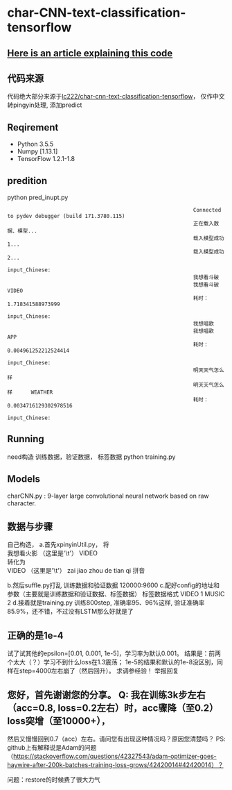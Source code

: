 # char-CNN-text-classification-tensorflow

## [Here is an article explaining this code](http://blog.csdn.net/Irving_zhang/article/details/75634108) ##

## 代码来源
   代码绝大部分来源于[lc222/char-cnn-text-classification-tensorflow](https://github.com/lc222/char-cnn-text-classification-tensorflow)，
   仅作中文转pingyin处理, 添加predict

## Reqirement ##
- Python 3.5.5
- Numpy [1.13.1]
- TensorFlow 1.2.1-1.8

## predition ##
python pred_inupt.py


                                                                Connected to pydev debugger (build 171.3780.115)
                                                                正在载入数据、模型...
                                                                载入模型成功1...
                                                                载入模型成功2...
                                                                input_Chinese:
                                                                我想看斗破
                                                                我想看斗破 	 VIDEO
                                                                耗时：  1.718341588973999
                                                                input_Chinese:
                                                                我想唱歌
                                                                我想唱歌 	 APP
                                                                耗时：  0.004961252212524414
                                                                input_Chinese:
                                                                明天天气怎么样
                                                                明天天气怎么样 	 WEATHER
                                                                耗时：  0.0034716129302978516
                                                                input_Chinese:

## Running ##
need构造 训练数据，验证数据， 标签数据
python training.py

## Models ##
charCNN.py : 9-layer large convolutional neural network based on raw character.

## 数据与步骤 ##
自己构造，
a.首先xpinyinUtil.py，  将    
                             我想看火影     （这里是'\t'）       VIDEO    
                      转化为    
                             VIDEO	       （这里是'\t'）        zai jiao zhou de tian qi
                      拼音
                      
b.然后suffle.py打乱  训练数据和验证数据 120000:9600
c.配好config的地址和参数（主要就是训练数据和验证数据、标签数据） 
                      标签数据格式  VIDEO 1
                                   MUSIC 2
d.接着就是training.py   训练800step, 准确率95、96%这样,  验证准确率85.9%，还不错，不过没有LSTM那么好就是了
## 正确的是1e-4
试了试其他的epsilon=[0.01, 0.001, 1e-5]，学习率为默认0.001。
结果是：前两个太大（？）学习不到什么loss在1.3震荡；
1e-5的结果和默认的1e-8没区别，同样在step=4000左右崩了（然后回升）。 求调参经验！
举报回复


##  您好，首先谢谢您的分享。 Q: 我在训练3k步左右（acc=0.8, loss=0.2左右）时，acc骤降（至0.2）loss突增（至10000+），
然后又慢慢回到0.7（acc）左右。请问您有出现这种情况吗？原因您清楚吗？
PS: github上有解释说是Adam的问题（https://stackoverflow.com/questions/42327543/adam-optimizer-goes-haywire-after-200k-batches-training-loss-grows/42420014#42420014）？

问题：restore的时候费了很大力气
